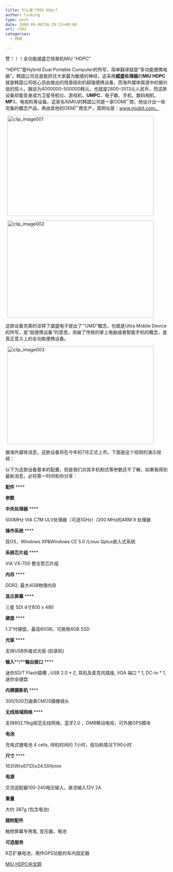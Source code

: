 ```yaml
---
title: 什么是？MIU Hdpc?
author: lsvking
type: post
date: 2008-04-06T16:29:23+00:00
url: /202
categories:
  - 网络

---
```

赞！！！全功能威盛芯怪兽机MIU “HDPC”

“HDPC”是Hybrid Dual Portable Computer的所写，简单翻译就是“多功能便携电脑”。韩国公司总是能抓住大家最为敏感的神经，这采用**威盛处理器**的**MIU HDPC**就是韩国公司呕心沥血做出的怪兽级别的超强便携设备，而海外媒体报道中的报价低的惊人，据说为4000000-500000韩元，也就是2800&#8211;3513元人民币，而这款设备却能变身成为卫星导航仪、游戏机、**UMPC**、电子数、手机、数码相机、**MP**3、电视机等设备。这家名叫MIU的韩国公司是一家ODM厂商，他设计出一些完备的概念产品，再由其他的OEM厂商生产，其网址是：www.miubit.com。

[<img style="border-top-width: 0px; border-left-width: 0px; border-bottom-width: 0px; border-right-width: 0px" src="http://lsvking.github.io/wp-content/uploads/2008/04/windowslivewritermiuhdpc-d962clip-image001-thumb1.jpg" border="0" alt="clip_image001" hspace="6" width="454" height="312" />][1]

[<img style="border-top-width: 0px; border-left-width: 0px; border-bottom-width: 0px; border-right-width: 0px" src="http://lsvking.github.io/wp-content/uploads/2008/04/windowslivewritermiuhdpc-d962clip-image002-thumb1.jpg" border="0" alt="clip_image002" hspace="6" width="454" height="303" />][2]

这款设备完美的诠释了威盛电子提出了“‘UMD”概念，也就是Ultra Mobile Device的所写，是“超便携设备”的意思，突破了传统的掌上电脑或者智能手机的概念，是真正意义上的全功能便携设备。

[<img style="border-top-width: 0px; border-left-width: 0px; border-bottom-width: 0px; border-right-width: 0px" src="http://lsvking.github.io/wp-content/uploads/2008/04/windowslivewritermiuhdpc-d962clip-image003-thumb1.jpg" border="0" alt="clip_image003" hspace="6" width="454" height="305" />][3]
  
据海外媒体消息，这款设备将在今年的7月正式上市。下面是这个视频的演示视频：

<div id="scid:53357c8b-5919-4e32-8c25-305d27c17a37:b471c457-0f99-4f23-bac0-92b2089d373b" class="wlWriterSmartContent" style="padding-right: 0px; display: inline; padding-left: 0px; float: none; padding-bottom: 0px; margin: 0px; padding-top: 0px">
</div>

以下为这款设备基本的配置，但是我们对其手机制式等参数还不了解，如果我得到最新消息，必将第一时间和你分享：

**配件** ****

**参数**

**中央处理器** ****

500MHz VIA C7M ULV处理器（可选1GHz）/200 MHz的ARM 9 处理器

**操作系统** ****

双OS，Windows XP&Windows CE 5.0 /Linux Qplus嵌入式系统

**系统芯片组** ****

VIA VX-700 整合型芯片组

**内存** ****

DDR2, 最大4GB物理内存

**显示屏幕** ****

三星 SDI 4寸800 x 480

**硬盘** ****

1.3”吋硬盘，最高60GB，可换用4GB SSD

**光驱** ****

支持USB外接式光驱 (刻录机)

**输入****/****输出接口** ****

迷你SD/T Flash插槽 , USB 2.0 \* 2, 耳机及麦克风插座, VGA 端口 \* 1, DC-in * 1,迷你全键盘

**内建摄影机** ****

300/500万画素CMOS摄像镜头

**无线局域网络** ****

支持802.11bg规范无线网络，蓝牙2.0 ，DMB移动电视，可外接GPS模块

**电池**

充电式锂电池 4 cells, 待机时间约 7小时，低功耗情况下90小时

**尺寸** ****

163(W)x67(D)x24.5(H)mm

**电源**

交流适配器100-240电压输入，直流输入12V 2A

**重量**

大约 387g (包含电池)

**随附配件**

触控屏幕专用笔, 变压器，电池

**可选服务**

6芯扩展电池，用作GPS功能的车内固定器

<a href="http://miuhdpc.cn" target="_blank">MIU HDPC中文网</a>

 [1]: http://lsvking.github.io/wp-content/uploads/2008/04/windowslivewritermiuhdpc-d962clip-image001-21.jpg
 [2]: http://lsvking.github.io/wp-content/uploads/2008/04/windowslivewritermiuhdpc-d962clip-image002-21.jpg
 [3]: http://lsvking.github.io/wp-content/uploads/2008/04/windowslivewritermiuhdpc-d962clip-image003-21.jpg